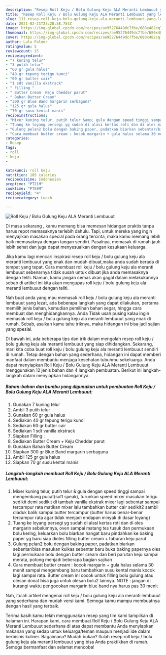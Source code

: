 ```yaml
---
description: "Resep Roll Keju / Bolu Gulung Keju ALA Meranti Lembuuut yang lezat dan Mudah Dibuat"
title: "Resep Roll Keju / Bolu Gulung Keju ALA Meranti Lembuuut yang lezat dan Mudah Dibuat"
slug: 111-resep-roll-keju-bolu-gulung-keju-ala-meranti-lembuuut-yang-lezat-dan-mudah-dibuat
date: 2021-02-21T23:28:58.754Z
image: https://img-global.cpcdn.com/recipes/ae95276449dc7fbe/680x482cq70/roll-keju-bolu-gulung-keju-ala-meranti-lembuuut-foto-resep-utama.jpg
thumbnail: https://img-global.cpcdn.com/recipes/ae95276449dc7fbe/680x482cq70/roll-keju-bolu-gulung-keju-ala-meranti-lembuuut-foto-resep-utama.jpg
cover: https://img-global.cpcdn.com/recipes/ae95276449dc7fbe/680x482cq70/roll-keju-bolu-gulung-keju-ala-meranti-lembuuut-foto-resep-utama.jpg
author: Lulu Palmer
ratingvalue: 5
reviewcount: 15
recipeingredient:
- "7 kuning telur"
- "3 putih telur"
- "60 gr gula halus"
- "40 gr tepung terigu kunci"
- "60 gr butter cair"
- "1 sdt vanilla ekstrack"
- " Filling "
- " Butter Cream  Keju Cheddar parut"
- " Bahan Butter Cream"
- "300 gr Blue Band margarin serbaguna"
- "125 gr gula halus"
- "70 gr susu kental manis"
recipeinstructions:
- "Mixer kuning telur, putih telur &amp; gula dengan speed tinggi sampai mengembang pucat(soft speak), turunkan speed mixer masukan terigu sedikit demi sedikit di tambah vanilla ekstrak mixer lagi sebentar sampai tercampur rata matikan mixer lalu tambahkan butter cair sedikit2 sambil diaduk balik sampai butter tercampur (butter harus benar-benar tercampur rata agar tidak menjadi endapan minyak di dasar loyang)"
- "Tuang ke loyang persegi yg sudah di alasi kertas roti dan di oles margarin sebelumnya, oven sampai matang tes tusuk dan permukaan bolu kering, keluarkan bolu biarkan hangat baru pindahkan ke baking paper yg baru siap dioles filling butter cream + taburan keju parut"
- "Gulung pelan2 bolu dengan baking paper, padatkan biarkan sebentar/bisa masukan kulkas sebentar baru buka baking papernya oles lagi permukaan bolu dengan butter cream dan beri parutan keju sampai merata, potong menjadi beberapa bagian sajikan"
- "Cara membuat butter cream : kocok margarin + gula halus selama 30 menit sampai mengembang baru tambahkan susu kental manis kocok lagi sampai rata. Butter cream ini cocok untuk filling bolu gulung atau olesan donat bisa juga untuk olesan bolu2 lainnya. NOTE : jangan di kurangi waktu pengocokan margarin blue band nya harus pas 30 menit"
categories:
- Resep
tags:
- roll
- keju
- 

katakunci: roll keju  
nutrition: 185 calories
recipecuisine: Indonesian
preptime: "PT21M"
cooktime: "PT59M"
recipeyield: "4"
recipecategory: Lunch

---
```



![Roll Keju / Bolu Gulung Keju ALA Meranti Lembuuut](https://img-global.cpcdn.com/recipes/ae95276449dc7fbe/680x482cq70/roll-keju-bolu-gulung-keju-ala-meranti-lembuuut-foto-resep-utama.jpg)

Di masa  sekarang , kamu memang bisa memesan hidangan praktis tanpa harus repot memasaknya terlebih dahulu. Tapi, untuk mereka yang ingin menyajikan masakan special pada orang tercinta, maka kamu memang lebih baik memasaknya dengan tangan sendiri. Pasalnya, memasak di rumah jauh lebih sehat dan juga dapat menyesuaikan dengan kesukaan keluarga.

Jika kamu lagi mencari inspirasi resep roll keju / bolu gulung keju ala meranti lembuuut yang enak dan mudah dibuat,maka anda sudah berada di tempat yang tepat. Cara membuat roll keju / bolu gulung keju ala meranti lembuuut  sebenarnya tidak susah untuk dibuat jika anda memasaknya dengan teliti. Namun, kamu jangan cemas akan gagal dalam melakukannya 
sebab di artikel ini kita akan mengupas roll keju / bolu gulung keju ala meranti lembuuut dengan teliti.  



Nah buat anda yang mau memasak roll keju / bolu gulung keju ala meranti lembuuut yang lezat, ada beberapa langkah yang dapat dilakukan, pertama memilih jenis bahan, kemudian pemilihan bahan segar, hingga cara membuat dan menghidangkannya. Anda Tidak usah pusing kalau ingin memasak roll keju / bolu gulung keju ala meranti lembuuut yang enak di rumah. Sebab, asalkan kamu  tahu triknya, maka hidangan ini bisa jadi sajian yang spesial.

Di bawah ini, ada beberapa tips dan trik dalam mengolah resep roll keju / bolu gulung keju ala meranti lembuuut yang siap dihidangkan. Sekarang, mari kita coba buat roll keju / bolu gulung keju ala meranti lembuuut sendiri di rumah. Tetap dengan bahan yang sederhana, hidangan ini dapat memberi manfaat dalam membantu menjaga kesehatan tubuhmu sekeluarga. Anda dapat menyiapkan Roll Keju / Bolu Gulung Keju ALA Meranti Lembuuut menggunakan 12 jenis bahan dan 4 langkah pembuatan. Berikut ini langkah-langkah dalam menyiapkan hidangannya.

<!--inarticleads1-->

##### Bahan-bahan dan bumbu yang digunakan untuk pembuatan Roll Keju / Bolu Gulung Keju ALA Meranti Lembuuut:

1. Gunakan 7 kuning telur
1. Ambil 3 putih telur
1. Gunakan 60 gr gula halus
1. Sediakan 40 gr tepung terigu kunci
1. Sediakan 60 gr butter cair
1. Sediakan 1 sdt vanilla ekstrack
1. Siapkan  Filling :
1. Sediakan  Butter Cream + Keju Cheddar parut
1. Gunakan  Bahan Butter Cream
1. Siapkan 300 gr Blue Band margarin serbaguna
1. Ambil 125 gr gula halus
1. Siapkan 70 gr susu kental manis




<!--inarticleads2-->

##### Langkah-langkah membuat Roll Keju / Bolu Gulung Keju ALA Meranti Lembuuut:

1. Mixer kuning telur, putih telur &amp; gula dengan speed tinggi sampai mengembang pucat(soft speak), turunkan speed mixer masukan terigu sedikit demi sedikit di tambah vanilla ekstrak mixer lagi sebentar sampai tercampur rata matikan mixer lalu tambahkan butter cair sedikit2 sambil diaduk balik sampai butter tercampur (butter harus benar-benar tercampur rata agar tidak menjadi endapan minyak di dasar loyang)
1. Tuang ke loyang persegi yg sudah di alasi kertas roti dan di oles margarin sebelumnya, oven sampai matang tes tusuk dan permukaan bolu kering, keluarkan bolu biarkan hangat baru pindahkan ke baking paper yg baru siap dioles filling butter cream + taburan keju parut
1. Gulung pelan2 bolu dengan baking paper, padatkan biarkan sebentar/bisa masukan kulkas sebentar baru buka baking papernya oles lagi permukaan bolu dengan butter cream dan beri parutan keju sampai merata, potong menjadi beberapa bagian sajikan
1. Cara membuat butter cream : kocok margarin + gula halus selama 30 menit sampai mengembang baru tambahkan susu kental manis kocok lagi sampai rata. Butter cream ini cocok untuk filling bolu gulung atau olesan donat bisa juga untuk olesan bolu2 lainnya. NOTE : jangan di kurangi waktu pengocokan margarin blue band nya harus pas 30 menit




Nah, itulah artikel mengenai  roll keju / bolu gulung keju ala meranti lembuuut  yang sederhana dan mudah versi kami. Semoga kamu mampu membuatnya dengan hasil yang terbaik. 

Terima kasih kamu telah menggunakan resep yang tim kami tampilkan di halaman ini. Harapan kami, cara membuat  Roll Keju / Bolu Gulung Keju ALA Meranti Lembuuut sederhana di atas dapat membantu Anda menyiapkan makanan yang sedap untuk keluarga/teman maupun menjadi ide dalam berbisnis kuliner. Bagaimana? Mudah bukan? Itulah resep roll keju / bolu gulung keju ala meranti lembuuut yang bisa Anda praktikkan di rumah. Semoga bermanfaat dan selamat mencoba!

